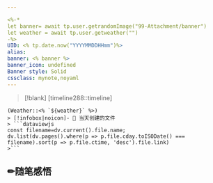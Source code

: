 ```yaml
---

<%-*
let banner= await tp.user.getrandomImage("99-Attachment/banner")
let weather = await tp.user.getweather("")
-%>
UID: <% tp.date.now("YYYYMMDDHHmm")%> 
alias:
banner: <% banner %>
banner_icon: undefined
Banner style: Solid
cssclass: mynote,noyaml
---
```

> [!blank] 
> [timeline288::timeline]
```ad-flex
(Weather::<% `${weather}` %>)
> [!infobox|noicon]- 🔖 当天创建的文件
> ```dataviewjs 
const filename=dv.current().file.name;
dv.list(dv.pages().where(p => p.file.cday.toISODate() === filename).sort(p => p.file.ctime, 'desc').file.link) 
>```
```
## ✏随笔感悟